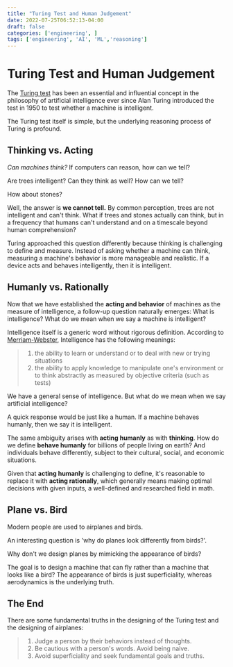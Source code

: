 ```yaml
---
title: "Turing Test and Human Judgement"
date: 2022-07-25T06:52:13-04:00
draft: false
categories: ['engineering', ]
tags: ['engineering', 'AI', 'ML','reasoning']
---
```


# Turing Test and Human Judgement

The [Turing test](https://en.wikipedia.org/wiki/Turing_test) has been an essential and influential concept in the philosophy of artificial
intelligence ever since Alan Turing introduced the test in 1950 to
test whether a machine is intelligent. 

The Turing test itself is simple, but the underlying reasoning process of Turing is profound.

## Thinking vs. Acting
*Can machines think?* If computers can reason,  how can we tell? 

Are trees intelligent?  Can they think as well? How can we tell?

How about stones?

Well,  the answer is **we cannot tell.**  By common perception,  trees are not intelligent
and can't think. What if trees and stones actually can think, but in a frequency that 
humans can't understand and on a timescale beyond human comprehension?

Turing approached this question differently because thinking is challenging to define
and measure. Instead of asking whether a machine can think, measuring a machine's behavior is more manageable and realistic.  If a device acts and behaves intelligently, then it is
intelligent.


## Humanly vs. Rationally

Now that we have established the **acting and behavior** of machines as the measure of intelligence,
a follow-up question naturally emerges: What is intelligence?  What do we mean when we say
a machine is intelligent?

Intelligence itself is a generic word without rigorous definition. According to [Merriam-Webster](https://www.merriam-webster.com/dictionary/intelligence),
Intelligence has the following meanings:
>1. the ability to learn or understand or to deal with new or trying situations
>2. the ability to apply knowledge to manipulate one's environment or to think abstractly as measured by objective criteria (such as tests)

We have a general sense of intelligence. But what do we mean when we say artificial intelligence?

A quick response would be just like a human. If a machine behaves humanly, then we say it is intelligent.

The same ambiguity arises with **acting humanly** as with **thinking**. How do we define
**behave humanly** for billions of people living on earth? And individuals behave 
differently, subject to their cultural, social, and economic situations.

Given that **acting humanly** is challenging to define, it's reasonable to replace it with **acting rationally**, which
generally means making optimal decisions with given inputs, a well-defined and researched
field in math.


## Plane vs. Bird

Modern people are used to airplanes and birds. 

An interesting question is 'why do planes look differently from birds?'.  

Why don't we design planes by mimicking the appearance of birds?

The goal is to design a machine that can fly rather than a machine that looks like a bird?
The appearance of birds is just superficiality, whereas aerodynamics is the underlying truth.

## The End

There are some fundamental truths in the designing of the Turing test and the designing of airplanes:
>1. Judge a person by their behaviors instead of thoughts.
>2. Be cautious with a person's words. Avoid being naive.
>3. Avoid superficiality and seek fundamental goals and truths.